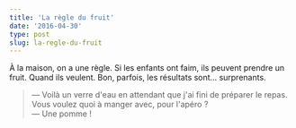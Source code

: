 ```yaml
---
title: 'La règle du fruit'
date: '2016-04-30'
type: post
slug: la-regle-du-fruit
---
```


À la maison, on a une règle. Si les enfants ont faim, ils peuvent prendre un fruit. Quand ils veulent. Bon, parfois, les résultats sont… surprenants.

> — Voilà un verre d'eau en attendant que j'ai fini de préparer le repas. Vous voulez quoi à manger avec, pour l'apéro ?  
> — Une pomme !
